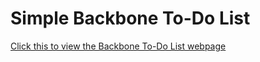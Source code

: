 # Simple Backbone To-Do List 
[Click this to view the Backbone To-Do List
webpage](https://exarp1.github.io/todo/)
